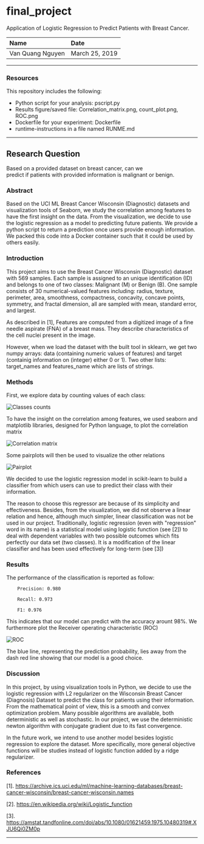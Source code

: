 # final_project

Application of Logistic Regression to Predict Patients with Breast Cancer. 

| Name | Date |
|:-------|:---------------|
|Van Quang Nguyen | March 25, 2019|

-----

### Resources
This repository includes the following:

- Python script for your analysis: pscript.py
- Results figure/saved file: Correlation_matrix.png, count_plot.png, ROC.png
- Dockerfile for your experiment: Dockerfile
- runtime-instructions in a file named RUNME.md

-----

## Research Question

Based on a provided dataset on breast cancer, can we  
predict if patients with provided information is malignant or benign.

### Abstract

Based on the UCI ML Breast Cancer Wisconsin (Diagnostic) datasets and 
visualization tools of Seaborn, we study the correlation among features 
to have the first insight on the data. From the visualization, we decide 
to use the logistic regression as a model to predicting future patients. 
We provide a python script to return a prediction once users provide 
enough information. We packed this code into a Docker container such 
that it could be used by others easily.


### Introduction

This project aims to use the Breast Cancer Wisconsin (Diagnostic) 
dataset with 569 samples. Each sample is assigned to an unique 
identification (ID) and belongs to one of two classes: Malignant (M) 
or Benign (B). One sample consists of 30 numerical-valued 
features including: radius, texture, perimeter, area, smoothness, 
compactness, concavity, concave points, symmetry, and fractal 
dimension, all are sampled with mean, standard error, and largest. 

As described in [1], 
Features are computed from a digitized image of a fine needle aspirate
(FNA) of a breast mass. They describe characteristics of the cell 
nuclei present in the image.

However, when we load the dataset with the built tool in sklearn, 
we get two numpy arrays: data (containing numeric values of features) 
and target (containig information on (integer) either 0 or 1). 
Two other lists: target_names and features_name which are lists of strings.

### Methods

First, we explore data by counting values of each class:

![Classes counts](./figures/count_plot.png)

To have the insight on the correlation among features, we used 
seaborn and matplotlib libraries, designed for Python language, to 
plot the correlation matrix

![Correlation matrix](./figures/Correlation_matrix.png)

Some pairplots will then be used to 
visualize the other relations

![Pairplot](./figures/pairplot.png)

We decided to use the logistic regression model in scikit-learn to build a 
classifier from which users can use to predict their class with 
their information. 

The reason to choose this regressor are because of its simplicity and 
effectiveness. Besides, from the visualization, we did not observe a 
linear relation and hence, although much simpler, linear classification 
was not be used in our project. Traditionally, logistic regression 
(even with "regression" word in its name) is a statistical model using 
logistic function (see [2]) 
to deal with dependent variables with two possible outcomes which fits 
perfectly our data set (two classes). It is a modification of the 
linear classifier and has been used effectively for long-term 
(see [3]) 

### Results

The performance of the classification is reported as follow:
 
        Precision: 0.980

        Recall: 0.973

        F1: 0.976
This indicates that our model can predict with the accuracy arount 98%.
We furthermore plot the Receiver operating characteristic (ROC)

![ROC](./figures/ROC.png)

The blue line, representing the prediction probability, lies away from 
the dash red line showing that our model is a good choice. 

### Discussion

In this project, by using visualization tools in Python, we decide 
to use the logistic regression with L2 regularizer on the Wisconsin Breast Cancer (Diagnosis) 
Dataset to predict the class for patients using their information. From 
the mathematical point of view, this is a smooth and convex optimization 
problem. Many possible algorithms are available, both deterministic as 
well as stochastic. In our project, we use the deterministic newton 
algorithm with conjugate gradient due to its fast convergence.

In the future work, we intend to use another model besides logistic regression 
to explore the dataset. More specifically, more general objective functions 
will be studies instead of logistic function added by a ridge regularizer. 
 

### References
[1]. https://archive.ics.uci.edu/ml/machine-learning-databases/breast-cancer-wisconsin/breast-cancer-wisconsin.names

[2]. https://en.wikipedia.org/wiki/Logistic_function

[3]. https://amstat.tandfonline.com/doi/abs/10.1080/01621459.1975.10480319#.XJU6Qi0ZM0p

-------
